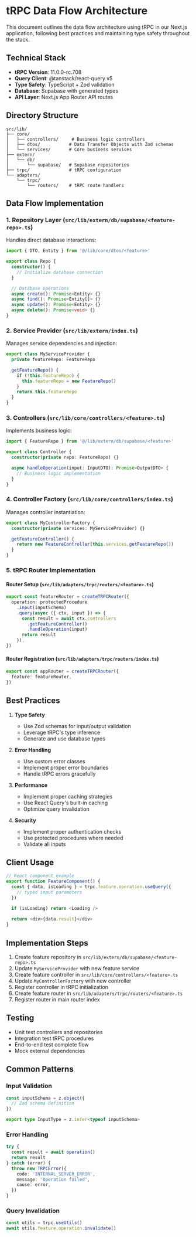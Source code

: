 # tRPC Data Flow Architecture

This document outlines the data flow architecture using tRPC in our Next.js application, following best practices and maintaining type safety throughout the stack.

## Technical Stack

- **tRPC Version**: 11.0.0-rc.708
- **Query Client**: @tanstack/react-query v5
- **Type Safety**: TypeScript + Zod validation
- **Database**: Supabase with generated types
- **API Layer**: Next.js App Router API routes

## Directory Structure

```
src/lib/
├── core/
│   ├── controllers/     # Business logic controllers
│   ├── dtos/           # Data Transfer Objects with Zod schemas
│   └── services/       # Core business services
├── extern/
│   └── db/
│       └── supabase/   # Supabase repositories
├── trpc/               # tRPC configuration
└── adapters/
    └── trpc/
        └── routers/    # tRPC route handlers
```

## Data Flow Implementation

### 1. Repository Layer (`src/lib/extern/db/supabase/<feature-repo>.ts`)

Handles direct database interactions:

```typescript
import { DTO, Entity } from '@/lib/core/dtos/<feature>'

export class Repo {
  constructor() {
    // Initialize database connection
  }

  // Database operations
  async create(): Promise<Entity> {}
  async find(): Promise<Entity[]> {}
  async update(): Promise<Entity> {}
  async delete(): Promise<void> {}
}
```

### 2. Service Provider (`src/lib/extern/index.ts`)

Manages service dependencies and injection:

```typescript
export class MyServiceProvider {
  private featureRepo: FeatureRepo

  getFeatureRepo() {
    if (!this.featureRepo) {
      this.featureRepo = new FeatureRepo()
    }
    return this.featureRepo
  }
}
```

### 3. Controllers (`src/lib/core/controllers/<feature>.ts`)

Implements business logic:

```typescript
import { FeatureRepo } from '@/lib/extern/db/supabase/<feature>'

export class Controller {
  constructor(private repo: FeatureRepo) {}

  async handleOperation(input: InputDTO): Promise<OutputDTO> {
    // Business logic implementation
  }
}
```

### 4. Controller Factory (`src/lib/core/controllers/index.ts`)

Manages controller instantiation:

```typescript
export class MyControllerFactory {
  constructor(private services: MyServiceProvider) {}

  getFeatureController() {
    return new FeatureController(this.services.getFeatureRepo())
  }
}
```

### 5. tRPC Router Implementation

#### Router Setup (`src/lib/adapters/trpc/routers/<feature>.ts`)

```typescript
export const featureRouter = createTRPCRouter({
  operation: protectedProcedure
    .input(inputSchema)
    .query(async ({ ctx, input }) => {
      const result = await ctx.controllers
        .getFeatureController()
        .handleOperation(input)
      return result
    }),
})
```

#### Router Registration (`src/lib/adapters/trpc/routers/index.ts`)

```typescript
export const appRouter = createTRPCRouter({
  feature: featureRouter,
})
```

## Best Practices

1. **Type Safety**
   - Use Zod schemas for input/output validation
   - Leverage tRPC's type inference
   - Generate and use database types

2. **Error Handling**
   - Use custom error classes
   - Implement proper error boundaries
   - Handle tRPC errors gracefully

3. **Performance**
   - Implement proper caching strategies
   - Use React Query's built-in caching
   - Optimize query invalidation

4. **Security**
   - Implement proper authentication checks
   - Use protected procedures where needed
   - Validate all inputs

## Client Usage

```typescript
// React component example
export function FeatureComponent() {
  const { data, isLoading } = trpc.feature.operation.useQuery({
    // typed input parameters
  })

  if (isLoading) return <Loading />
  
  return <div>{data.result}</div>
}
```

## Implementation Steps

1. Create feature repository in `src/lib/extern/db/supabase/<feature-repo>.ts`
2. Update `MyServiceProvider` with new feature service
3. Create feature controller in `src/lib/core/controllers/<feature>.ts`
4. Update `MyControllerFactory` with new controller
5. Register controller in tRPC initialization
6. Create feature router in `src/lib/adapters/trpc/routers/<feature>.ts`
7. Register router in main router index

## Testing

- Unit test controllers and repositories
- Integration test tRPC procedures
- End-to-end test complete flow
- Mock external dependencies

## Common Patterns

### Input Validation

```typescript
const inputSchema = z.object({
  // Zod schema definition
})

export type InputType = z.infer<typeof inputSchema>
```

### Error Handling

```typescript
try {
  const result = await operation()
  return result
} catch (error) {
  throw new TRPCError({
    code: 'INTERNAL_SERVER_ERROR',
    message: 'Operation failed',
    cause: error,
  })
}
```

### Query Invalidation

```typescript
const utils = trpc.useUtils()
await utils.feature.operation.invalidate()
```
